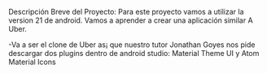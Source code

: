 Descripción Breve del Proyecto:
Para este proyecto vamos a utilizar la version 21 de android. Vamos a aprender a crear una aplicación similar A Uber.

-Va a ser el clone de Uber as¡ que nuestro tutor Jonathan Goyes nos pide descargar dos plugins dentro de android studio: Material Theme UI y Atom Material Icons

